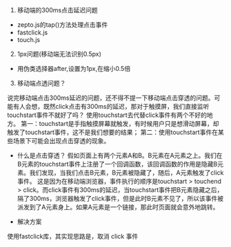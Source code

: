

 1. 移动端的300ms点击延迟问题 

   * zepto.js的tap()方法处理点击事件
   * fastclick.js
   * touch.js

2. 1px问题(移动端无法识别0.5px)
  * 用伪类选择器after,设置为1px,在缩小0.5倍


3. 移动端点透问题？
  
  说完移动端点击300ms延迟的问题，还不得不提一下移动端点击穿透的问题。可能有人会想，既然click点击有300ms的延迟，那对于触摸屏，我们直接监听touchstart事件不就好了吗？
使用touchstart去代替click事件有两个不好的地方。
第一：touchstart是手指触摸屏幕就触发，有时候用户只是想滑动屏幕，却触发了touchstart事件，这不是我们想要的结果；
第二：使用touchstart事件在某些场景下可能会出现点击穿透的现象。

 
  * 什么是点击穿透？
假如页面上有两个元素A和B。B元素在A元素之上。我们在B元素的touchstart事件上注册了一个回调函数，该回调函数的作用是隐藏B元素。我们发现，当我们点击B元素，B元素被隐藏了，随后，A元素触发了click事件。
这是因为在移动端浏览器，事件执行的顺序是touchstart > touchend > click。而click事件有300ms的延迟，当touchstart事件把B元素隐藏之后，隔了300ms，浏览器触发了click事件，但是此时B元素不见了，所以该事件被派发到了A元素身上。如果A元素是一个链接，那此时页面就会意外地跳转。

  * 解决方案

  使用fastclick库，其实现思路是，取消 click 事件
